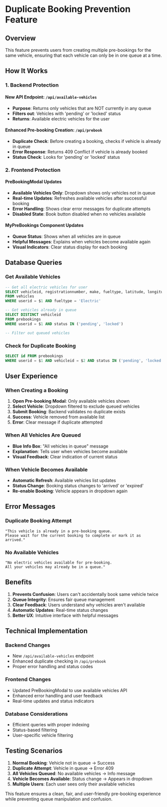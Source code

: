 # Duplicate Booking Prevention Feature

## Overview
This feature prevents users from creating multiple pre-bookings for the same vehicle, ensuring that each vehicle can only be in one queue at a time.

## How It Works

### 1. Backend Protection

#### New API Endpoint: `/api/available-vehicles`
- **Purpose**: Returns only vehicles that are NOT currently in any queue
- **Filters out**: Vehicles with 'pending' or 'locked' status
- **Returns**: Available electric vehicles for the user

#### Enhanced Pre-booking Creation: `/api/prebook`
- **Duplicate Check**: Before creating a booking, checks if vehicle is already in queue
- **Error Response**: Returns 409 Conflict if vehicle is already booked
- **Status Check**: Looks for 'pending' or 'locked' status

### 2. Frontend Protection

#### PreBookingModal Updates
- **Available Vehicles Only**: Dropdown shows only vehicles not in queue
- **Real-time Updates**: Refreshes available vehicles after successful booking
- **Error Handling**: Shows clear error messages for duplicate attempts
- **Disabled State**: Book button disabled when no vehicles available

#### MyPreBookings Component Updates
- **Queue Status**: Shows when all vehicles are in queue
- **Helpful Messages**: Explains when vehicles become available again
- **Visual Indicators**: Clear status display for each booking

## Database Queries

### Get Available Vehicles
```sql
-- Get all electric vehicles for user
SELECT vehicleid, registrationnumber, make, fueltype, latitude, longitude
FROM vehicles 
WHERE userid = $1 AND fueltype = 'Electric'

-- Get vehicles already in queue
SELECT DISTINCT vehicleid 
FROM prebookings 
WHERE userid = $1 AND status IN ('pending', 'locked')

-- Filter out queued vehicles
```

### Check for Duplicate Booking
```sql
SELECT id FROM prebookings 
WHERE userid = $1 AND vehicleid = $2 AND status IN ('pending', 'locked')
```

## User Experience

### When Creating a Booking
1. **Open Pre-booking Modal**: Only available vehicles shown
2. **Select Vehicle**: Dropdown filtered to exclude queued vehicles
3. **Submit Booking**: Backend validates no duplicate exists
4. **Success**: Vehicle removed from available list
5. **Error**: Clear message if duplicate attempted

### When All Vehicles Are Queued
- **Blue Info Box**: "All vehicles in queue" message
- **Explanation**: Tells user when vehicles become available
- **Visual Feedback**: Clear indication of current status

### When Vehicle Becomes Available
- **Automatic Refresh**: Available vehicles list updates
- **Status Change**: Booking status changes to 'arrived' or 'expired'
- **Re-enable Booking**: Vehicle appears in dropdown again

## Error Messages

### Duplicate Booking Attempt
```
"This vehicle is already in a pre-booking queue. 
Please wait for the current booking to complete or mark it as arrived."
```

### No Available Vehicles
```
"No electric vehicles available for pre-booking. 
All your vehicles may already be in a queue."
```

## Benefits

1. **Prevents Confusion**: Users can't accidentally book same vehicle twice
2. **Queue Integrity**: Ensures fair queue management
3. **Clear Feedback**: Users understand why vehicles aren't available
4. **Automatic Updates**: Real-time status changes
5. **Better UX**: Intuitive interface with helpful messages

## Technical Implementation

### Backend Changes
- New `/api/available-vehicles` endpoint
- Enhanced duplicate checking in `/api/prebook`
- Proper error handling and status codes

### Frontend Changes
- Updated PreBookingModal to use available vehicles API
- Enhanced error handling and user feedback
- Real-time updates and status indicators

### Database Considerations
- Efficient queries with proper indexing
- Status-based filtering
- User-specific vehicle filtering

## Testing Scenarios

1. **Normal Booking**: Vehicle not in queue → Success
2. **Duplicate Attempt**: Vehicle in queue → Error 409
3. **All Vehicles Queued**: No available vehicles → Info message
4. **Vehicle Becomes Available**: Status change → Appears in dropdown
5. **Multiple Users**: Each user sees only their available vehicles

This feature ensures a clean, fair, and user-friendly pre-booking experience while preventing queue manipulation and confusion. 